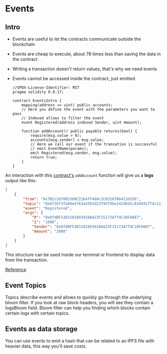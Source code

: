# Events

## Intro

-   Events are useful to let the contracts communicate outside the blockchain
-   Events are cheap to execute, about 78 times less than saving the data in the contract
-   Writing a transaction doesn't return values, that's why we need events
-   Events cannot be accessed inside the contract, just emitted

    ```Solidity
    //SPDX-License-Identifier: MIT
    pragma solidity 0.8.17;

    contract EventsIntro {
        mapping(address => uint) public accounts;
        // Here you define the event with the parameters you want to pass
        // Indexed allows to filter the event
        event Registered(address indexed Sender, uint Amount);

        function addAccount() public payable returns(bool) {
            require(msg.value > 0);
            accounts[msg.sender] = msg.value;
            // Here we call our event if the transation is successful
            // emit EventName(params);
            emit Registered(msg.sender, msg.value);
            return true;
        }
    }
    ```

An interaction with this [contract's](https://goerli.etherscan.io/address/0x7B2c2d7085360C21b4fF460c2C6310706413d326) `addAccount` function will give us a **logs** output like this:

```JSON
[
	{
		"from": "0x7B2c2d7085360C21b4fF460c2C6310706413d326",
		"topic": "0x6f3bf3fa84e4763a43b3d23f9d79be242d6d5c834941ff4c1111b67469e1150c",
		"event": "Registered",
		"args": {
			"0": "0xDfdBF53B3181893918AA23F15173A7f4C10FA087",
			"1": "1000",
			"Sender": "0xDfdBF53B3181893918AA23F15173A7f4C10FA087",
			"Amount": "1000"
		}
	}
]
```

This structure can be used inside our terminal or frontend to display data from the transaction.

[Reference](https://ethereum-blockchain-developer.com/2022-05-erc20-token/03-events-and-return-variables-1/)

## Event Topics

Topics describe events and allows to quickly go through the underlying bloom filter. If you look at raw block headers, you will see they contain a logsBloom field. Bloom filter can help you finding which blocks contain certain logs with certain topics.

## Events as data storage

You can use events to emit a hash that can be related to an IPFS file with heavier data, this way you'll save costs.
